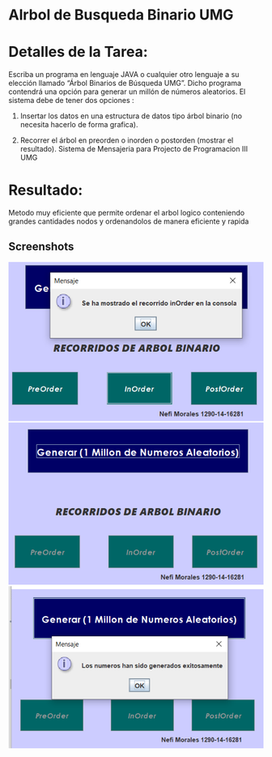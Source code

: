 # Alrbol de Busqueda Binario UMG

# Detalles de la Tarea:
Escriba un programa en lenguaje JAVA o cualquier otro lenguaje a su elección llamado “Árbol Binarios de Búsqueda  UMG”. Dicho programa contendrá una opción para generar un millón de números aleatorios. El sistema debe de tener dos opciones :

1. Insertar los datos en una estructura de datos tipo árbol binario (no necesita hacerlo de forma grafica).

2. Recorrer  el árbol en preorden o inorden o postorden (mostrar el resultado).
Sistema de Mensajeria para Projecto de Programacion III UMG

# Resultado:
Metodo muy eficiente que permite ordenar el arbol logico conteniendo grandes cantidades nodos y ordenandolos de manera eficiente y rapida

## Screenshots

<p>
  <img src="./graphics/screen3.png" width="585">
  <img src="./graphics/screen1.png" width="585">
  <img src="./graphics/screen2.png" width="585">
</p>

